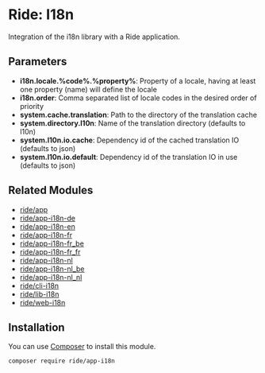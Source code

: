 # Ride: I18n

Integration of the i18n library with a Ride application.

## Parameters

* __i18n.locale.%code%.%property%__: Property of a locale, having at least one property (name) will define the locale
* __i18n.order__: Comma separated list of locale codes in the desired order of priority
* __system.cache.translation__: Path to the directory of the translation cache
* __system.directory.l10n__: Name of the translation directory (defaults to l10n)
* __system.l10n.io.cache__: Dependency id of the cached translation IO (defaults to json)
* __system.l10n.io.default__: Dependency id of the translation IO in use (defaults to json)

## Related Modules 

- [ride/app](https://github.com/all-ride/ride-app-database)
- [ride/app-i18n-de](https://github.com/all-ride/ride-app-i18n-de)
- [ride/app-i18n-en](https://github.com/all-ride/ride-app-i18n-en)
- [ride/app-i18n-fr](https://github.com/all-ride/ride-app-i18n-fr)
- [ride/app-i18n-fr_be](https://github.com/all-ride/ride-app-i18n-fr_be)
- [ride/app-i18n-fr_fr](https://github.com/all-ride/ride-app-i18n-fr_fr)
- [ride/app-i18n-nl](https://github.com/all-ride/ride-app-i18n-nl)
- [ride/app-i18n-nl_be](https://github.com/all-ride/ride-app-i18n-nl_be)
- [ride/app-i18n-nl_nl](https://github.com/all-ride/ride-app-i18n-nl_nl)
- [ride/cli-i18n](https://github.com/all-ride/ride-cli-i18n)
- [ride/lib-i18n](https://github.com/all-ride/ride-lib-i18n)
- [ride/web-i18n](https://github.com/all-ride/ride-web-i18n)

## Installation

You can use [Composer](http://getcomposer.org) to install this module.

```
composer require ride/app-i18n
```
